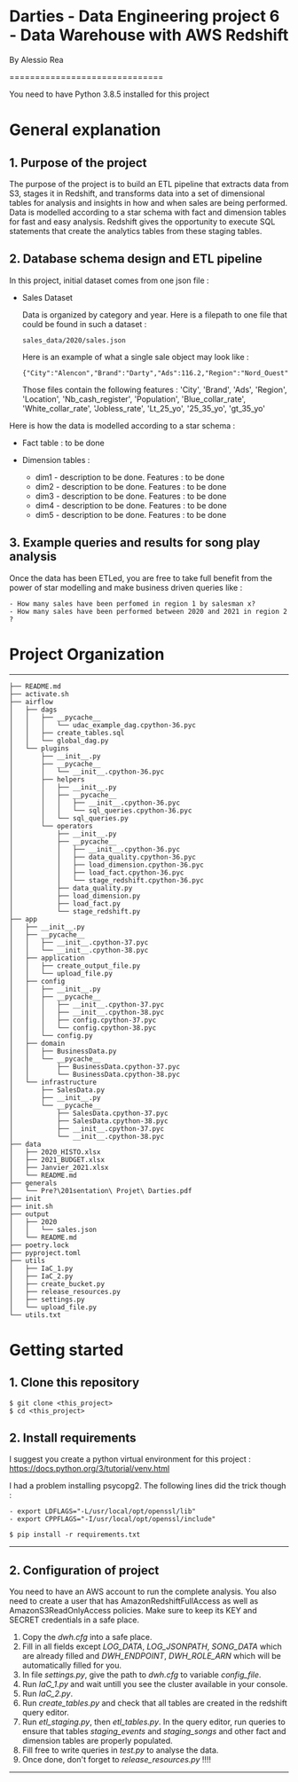 # Darties - Data Engineering project 6 -  Data Warehouse with AWS Redshift

By Alessio Rea

==============================

You need to have Python 3.8.5 installed for this project

# General explanation 

## 1. Purpose of the project

The purpose of the project is to build an ETL pipeline that extracts data from S3, stages it in Redshift, and transforms data into a set of dimensional tables for analysis and insights in how and when sales are being performed. Data is modelled according to a star schema with fact and dimension tables for fast and easy analysis. Redshift gives the opportunity to execute SQL statements that create the analytics tables from these staging tables.



## 2. Database schema design and ETL pipeline

In this project, initial dataset comes from one json file :

-  Sales Dataset
    
    Data is organized by category and year. Here is a filepath to one file that could be found in such a dataset :

    ```
    sales_data/2020/sales.json
    ```

    Here is an example of what a single sale object may look like :

    ```
    {"City":"Alencon","Brand":"Darty","Ads":116.2,"Region":"Nord_Ouest","Location":"Centre_Ville","Nb_cash_register":15,"Population":1394451,"Blue_collar_rate":14.7,"White_collar_rate":2.7,"Jobless_rate":39.4,"Lt_25_yo":35.5,"25_35_yo":14.6,"gt_35_yo":49.9}
    ```

    Those files contain the following features : 'City', 'Brand', 'Ads', 'Region', 'Location', 'Nb_cash_register', 'Population', 'Blue_collar_rate', 'White_collar_rate', 'Jobless_rate', 'Lt_25_yo', '25_35_yo', 'gt_35_yo'



Here is how the data is modelled according to a star schema :

- Fact table : to be done

- Dimension tables : 

    - dim1 - description to be done. Features : to be done
    - dim2 - description to be done. Features : to be done
    - dim3 - description to be done. Features : to be done
    - dim4 - description to be done. Features : to be done
    - dim5 - description to be done. Features : to be done



## 3. Example queries and results for song play analysis

Once the data has been ETLed, you are free to take full benefit from the power of star modelling and make business driven queries like :

    - How many sales have been perfomed in region 1 by salesman x?
    - How many sales have been performed between 2020 and 2021 in region 2 ?



# Project Organization 
----------------------

    ├── README.md
    ├── activate.sh
    ├── airflow
    │   ├── dags
    │   │   ├── __pycache__
    │   │   │   └── udac_example_dag.cpython-36.pyc
    │   │   ├── create_tables.sql
    │   │   └── global_dag.py
    │   └── plugins
    │       ├── __init__.py
    │       ├── __pycache__
    │       │   └── __init__.cpython-36.pyc
    │       ├── helpers
    │       │   ├── __init__.py
    │       │   ├── __pycache__
    │       │   │   ├── __init__.cpython-36.pyc
    │       │   │   └── sql_queries.cpython-36.pyc
    │       │   └── sql_queries.py
    │       └── operators
    │           ├── __init__.py
    │           ├── __pycache__
    │           │   ├── __init__.cpython-36.pyc
    │           │   ├── data_quality.cpython-36.pyc
    │           │   ├── load_dimension.cpython-36.pyc
    │           │   ├── load_fact.cpython-36.pyc
    │           │   └── stage_redshift.cpython-36.pyc
    │           ├── data_quality.py
    │           ├── load_dimension.py
    │           ├── load_fact.py
    │           └── stage_redshift.py
    ├── app
    │   ├── __init__.py
    │   ├── __pycache__
    │   │   ├── __init__.cpython-37.pyc
    │   │   └── __init__.cpython-38.pyc
    │   ├── application
    │   │   ├── create_output_file.py
    │   │   └── upload_file.py
    │   ├── config
    │   │   ├── __init__.py
    │   │   ├── __pycache__
    │   │   │   ├── __init__.cpython-37.pyc
    │   │   │   ├── __init__.cpython-38.pyc
    │   │   │   ├── config.cpython-37.pyc
    │   │   │   └── config.cpython-38.pyc
    │   │   └── config.py
    │   ├── domain
    │   │   ├── BusinessData.py
    │   │   └── __pycache__
    │   │       ├── BusinessData.cpython-37.pyc
    │   │       └── BusinessData.cpython-38.pyc
    │   └── infrastructure
    │       ├── SalesData.py
    │       ├── __init__.py
    │       └── __pycache__
    │           ├── SalesData.cpython-37.pyc
    │           ├── SalesData.cpython-38.pyc
    │           ├── __init__.cpython-37.pyc
    │           └── __init__.cpython-38.pyc
    ├── data
    │   ├── 2020_HISTO.xlsx
    │   ├── 2021_BUDGET.xlsx
    │   ├── Janvier_2021.xlsx
    │   └── README.md
    ├── generals
    │   └── Pre?\201sentation\ Projet\ Darties.pdf
    ├── init
    ├── init.sh
    ├── output
    │   ├── 2020
    │   │   └── sales.json
    │   └── README.md
    ├── poetry.lock
    ├── pyproject.toml
    ├── utils
    │   ├── IaC_1.py
    │   ├── IaC_2.py
    │   ├── create_bucket.py
    │   ├── release_resources.py
    │   ├── settings.py
    │   └── upload_file.py
    └── utils.txt


# Getting started

## 1. Clone this repository

```
$ git clone <this_project>
$ cd <this_project>
```

## 2. Install requirements

I suggest you create a python virtual environment for this project : <https://docs.python.org/3/tutorial/venv.html>

I had a problem installing psycopg2. The following lines did the trick though :

```
- export LDFLAGS="-L/usr/local/opt/openssl/lib"
- export CPPFLAGS="-I/usr/local/opt/openssl/include"
```

```
$ pip install -r requirements.txt
```

--------


## 2. Configuration of project

You need to have an AWS account to run the complete analysis. You also need to create a user that has AmazonRedshiftFullAccess as well as AmazonS3ReadOnlyAccess policies. Make sure to keep its KEY and SECRET credentials in a safe place.

1. Copy the *dwh.cfg* into a safe place.
2. Fill in all fields except *LOG_DATA*, *LOG_JSONPATH*, *SONG_DATA* which are already filled and *DWH_ENDPOINT*, *DWH_ROLE_ARN* which will be automatically filled for you. 
3. In file *settings.py*, give the path to *dwh.cfg* to variable *config_file*.
4. Run *IaC_1.py* and wait untill you see the cluster available in your console.
4. Run *IaC_2.py*.
5. Run *create_tables.py* and check that all tables are created in the redshift query editor.
6. Run *etl_staging.py*, then *etl_tables.py*. In the query editor, run queries to ensure that tables *staging_events* and *staging_songs* and other fact and dimension tables are properly populated.
7. Fill free to write queries in *test.py* to analyse the data.
8. Once done, don't forget to *release_resources.py* !!!!


--------



